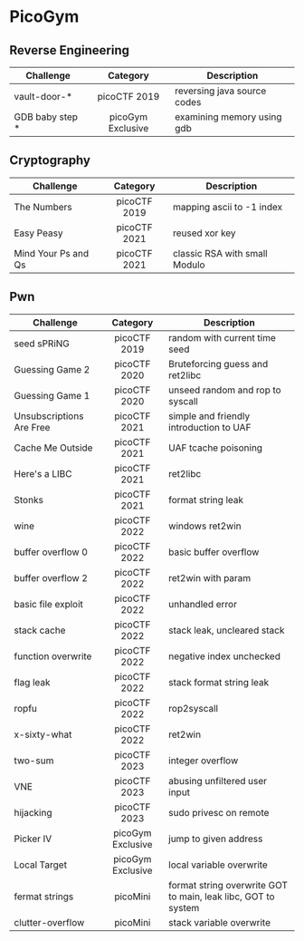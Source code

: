 # PicoGym

## Reverse Engineering
| Challenge | Category | Description | 
| --- | :---: | --- |
| vault-door-* | picoCTF 2019 | reversing java source codes |
| GDB baby step * | picoGym Exclusive | examining memory using gdb |

## Cryptography
| Challenge | Category | Description | 
| --- | :---: | --- |
| The Numbers | picoCTF 2019 | mapping ascii to -1 index |
| Easy Peasy | picoCTF 2021 | reused xor key |
| Mind Your Ps and Qs | picoCTF 2021 | classic RSA with small Modulo |

## Pwn
| Challenge | Category | Description | 
| --- | :---: | --- |
| seed sPRiNG | picoCTF 2019 | random with current time seed |
| Guessing Game 2 | picoCTF 2020 | Bruteforcing guess and ret2libc |
| Guessing Game 1 | picoCTF 2020 | unseed random and rop to syscall |
| Unsubscriptions Are Free | picoCTF 2021 | simple and friendly introduction to UAF |
| Cache Me Outside | picoCTF 2021 | UAF tcache poisoning |
| Here's a LIBC | picoCTF 2021 | ret2libc |
| Stonks | picoCTF 2021 | format string leak |   
| wine | picoCTF 2022 | windows ret2win | 
| buffer overflow 0 | picoCTF 2022 | basic buffer overflow | 
| buffer overflow 2 | picoCTF 2022 | ret2win with param |  
| basic file exploit | picoCTF 2022 | unhandled error |   
| stack cache | picoCTF 2022 | stack leak, uncleared stack |
| function overwrite | picoCTF 2022 | negative index unchecked |  
| flag leak | picoCTF 2022 | stack format string leak |   
| ropfu | picoCTF 2022 | rop2syscall |
| x-sixty-what | picoCTF 2022 | ret2win |
| two-sum | picoCTF 2023 | integer overflow |  
| VNE | picoCTF 2023 | abusing unfiltered user input |
| hijacking | picoCTF 2023 | sudo privesc on remote |
| Picker IV | picoGym Exclusive | jump to given address |
| Local Target | picoGym Exclusive | local variable overwrite |
| fermat strings | picoMini | format string overwrite GOT to main, leak libc, GOT to system |
| clutter-overflow | picoMini | stack variable overwrite | 